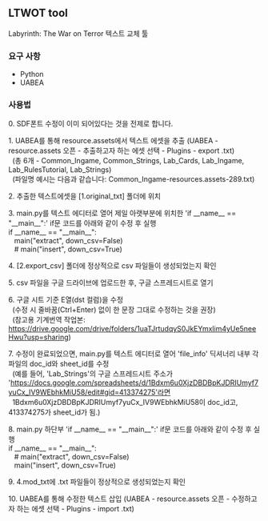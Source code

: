 ## LTWOT tool

Labyrinth: The War on Terror 텍스트 교체 툴

### 요구 사항

*   Python
*   UABEA

### 사용법

0\. SDF폰트 수정이 이미 되어있다는 것을 전제로 합니다.

1\. UABEA를 통해 resource.assets에서 텍스트 에셋을 추출 (UABEA - resource.assets 오픈 - 추출하고자 하는 에셋 선택 - Plugins - export .txt)  
  (총 6개 - Common\_Ingame, Common\_Strings, Lab\_Cards, Lab\_Ingame, Lab\_RulesTutorial, Lab\_Strings)  
  (파일명 예시는 다음과 같습니다: Common\_Ingame-resources.assets-289.txt)

2\. 추출한 텍스트에셋을 \[1.original\_txt\] 폴더에 위치

3\. main.py를 텍스트 에디터로 열어 제일 아랫부분에 위치한 'if \_\_name\_\_ == "\_\_main\_\_":' if문 코드를 아래와 같이 수정 후 실행  
if \_\_name\_\_ == "\_\_main\_\_":  
   main("extract", down\_csv=False)  
   # main("insert", down\_csv=True)

4\. \[2.export\_csv\] 폴더에 정상적으로 csv 파일들이 생성되었는지 확인

5\. csv 파일을 구글 드라이브에 업로드한 후, 구글 스프레드시트로 열기

6\. 구글 시트 기준 E열(dst 컬럼)을 수정  
  (수정 시 줄바꿈(Ctrl+Enter) 없이 한 문장 그대로 수정하는 것을 권장)  
  (참고용 기계번역 작업본: https://drive.google.com/drive/folders/1uaTJrtudqyS0JkEYmxlim4yUe5neeHwu?usp=sharing)

7\. 수정이 완료되었으면, main.py를 텍스트 에디터로 열어 'file\_info' 딕셔너리 내부 각 파일의 doc\_id와 sheet\_id를 수정  
  (예를 들어, 'Lab\_Strings'의 구글 스프레드시트 주소가 'https://docs.google.com/spreadsheets/d/1Bdxm6u0XjzDBDBpKJDRIUmyf7yuCx_IV9WEbhkMiU58/edit#gid=413374275'라면  
  1Bdxm6u0XjzDBDBpKJDRIUmyf7yuCx\_IV9WEbhkMiU58이 doc\_id고, 413374275가 sheet\_id가 됨.)

8\. main.py 하단부 'if \_\_name\_\_ == "\_\_main\_\_":' if문 코드를 아래와 같이 수정 후 실행  
if \_\_name\_\_ == "\_\_main\_\_":  
   # main("extract", down\_csv=False)  
   main("insert", down\_csv=True)

9\. 4.mod\_txt에 .txt 파일들이 정상적으로 생성되었는지 확인

10\. UABEA를 통해 수정한 텍스트 삽입 (UABEA - resource.assets 오픈 - 수정하고자 하는 에셋 선택 - Plugins - import .txt)
